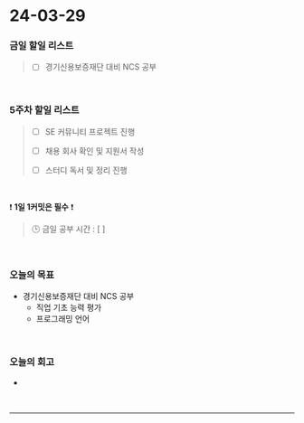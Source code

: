 # 24-03-29
### 금일 할일 리스트
> - [ ]  경기신용보증재단 대비 NCS 공부

<br/>

### 5주차 할일 리스트  
> - [ ]  SE 커뮤니티 프로젝트 진행
>
> - [ ]  채용 회사 확인 및 지원서 작성
>
> - [ ]  스터디 독서 및 정리 진행

<br/>

❗ **1일 1커밋은 필수** ❗
> 🕒 금일 공부 시간 : [  ]

<br/>

### 오늘의 목표
- 경기신용보증재단 대비 NCS 공부
    - 직업 기초 능력 평가
    - 프로그래밍 언어

<br>

### 오늘의 회고
- 


<br/>

------------  
